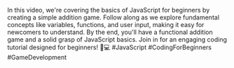 In this video, we're covering the basics of JavaScript for beginners by creating a simple addition game. Follow along as we explore fundamental concepts like variables, functions, and user input, making it easy for newcomers to understand. By the end, you'll have a functional addition game and a solid grasp of JavaScript basics. Join in for an engaging coding tutorial designed for beginners! 🚀💻 #JavaScript #CodingForBeginners #GameDevelopment
